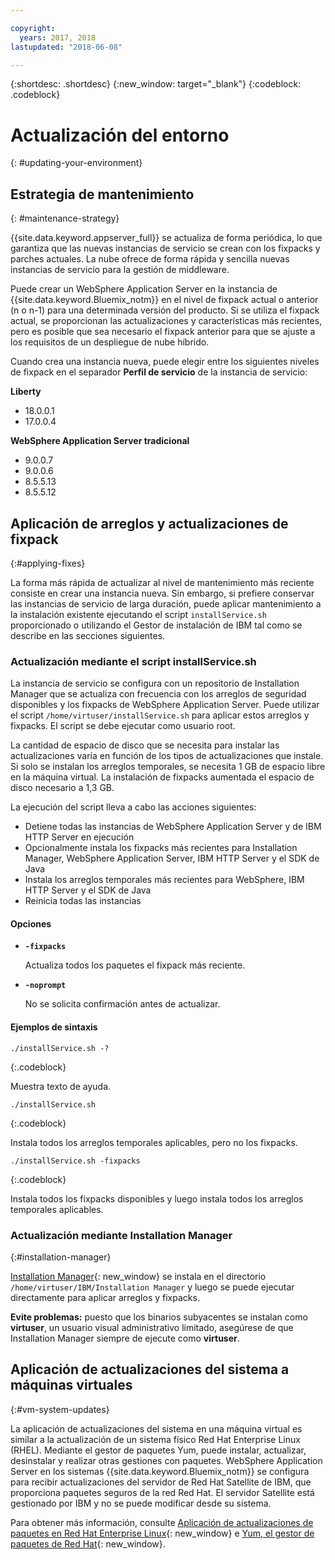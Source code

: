 ```yaml
---

copyright:
  years: 2017, 2018
lastupdated: "2018-06-08"

---
```


{:shortdesc: .shortdesc}
{:new_window: target="_blank"}
{:codeblock: .codeblock}

# Actualización del entorno
{: #updating-your-environment}

## Estrategia de mantenimiento
{: #maintenance-strategy}

{{site.data.keyword.appserver_full}} se actualiza de forma periódica, lo que garantiza que las nuevas instancias de servicio se crean con los fixpacks y parches actuales. La nube ofrece de forma rápida y sencilla nuevas instancias de servicio para la gestión de middleware.

Puede crear un WebSphere Application Server en la instancia de {{site.data.keyword.Bluemix_notm}} en el nivel de fixpack actual o anterior (n o n-1) para una determinada versión del producto. Si se utiliza el fixpack actual, se proporcionan las actualizaciones y características más recientes, pero es posible que sea necesario el fixpack anterior para que se ajuste a los requisitos de un despliegue de nube híbrido.

Cuando crea una instancia nueva, puede elegir entre los siguientes niveles de fixpack en el separador **Perfil de servicio** de la instancia de servicio:

**Liberty**
  * 18.0.0.1
  * 17.0.0.4

**WebSphere Application Server tradicional**
  * 9.0.0.7
  * 9.0.0.6
  * 8.5.5.13
  * 8.5.5.12

## Aplicación de arreglos y actualizaciones de fixpack
{:#applying-fixes}

La forma más rápida de actualizar al nivel de mantenimiento más reciente consiste en crear una instancia nueva. Sin embargo, si prefiere conservar las instancias de servicio de larga duración, puede aplicar mantenimiento a la instalación existente ejecutando el script `installService.sh` proporcionado o utilizando el Gestor de instalación de IBM tal como se describe en las secciones siguientes.

### Actualización mediante el script installService.sh

La instancia de servicio se configura con un repositorio de Installation Manager que se actualiza con frecuencia con los arreglos de seguridad disponibles y los fixpacks de WebSphere Application Server. Puede utilizar el script `/home/virtuser/installService.sh` para aplicar estos arreglos y fixpacks. El script se debe ejecutar como usuario root.

La cantidad de espacio de disco que se necesita para instalar las actualizaciones varía en función de los tipos de actualizaciones que instale. Si solo se instalan los arreglos temporales, se necesita 1 GB de espacio libre en la máquina virtual. La instalación de fixpacks aumentada el espacio de disco necesario a 1,3 GB.

La ejecución del script lleva a cabo las acciones siguientes:

* Detiene todas las instancias de WebSphere Application Server y de IBM HTTP Server en ejecución
* Opcionalmente instala los fixpacks más recientes para Installation Manager, WebSphere Application Server, IBM HTTP Server y el SDK de Java
* Instala los arreglos temporales más recientes para WebSphere, IBM HTTP Server y el SDK de Java
* Reinicia todas las instancias

#### Opciones
* **`-fixpacks`**

    Actualiza todos los paquetes el fixpack más reciente.
* **`-noprompt`**

    No se solicita confirmación antes de actualizar.

#### Ejemplos de sintaxis

```
./installService.sh -?
```
{:.codeblock}

Muestra texto de ayuda.


```
./installService.sh
```
{:.codeblock}

Instala todos los arreglos temporales aplicables, pero no los fixpacks.


```
./installService.sh -fixpacks
```
{:.codeblock}

Instala todos los fixpacks disponibles y luego instala todos los arreglos temporales aplicables.

### Actualización mediante Installation Manager
{:#installation-manager}

[Installation Manager](http://www.ibm.com/support/knowledgecenter/SSDV2W_1.8.3/com.ibm.cic.agent.ui.doc/helpindex_imic.html){: new_window} se instala en el directorio `/home/virtuser/IBM/Installation Manager` y luego se puede ejecutar directamente para aplicar arreglos y fixpacks.

**Evite problemas:** puesto que los binarios subyacentes se instalan como **virtuser**, un usuario visual administrativo limitado, asegúrese de que Installation Manager siempre de ejecute como **virtuser**.

## Aplicación de actualizaciones del sistema a máquinas virtuales
{:#vm-system-updates}

La aplicación de actualizaciones del sistema en una máquina virtual es similar a la actualización de un sistema físico Red Hat Enterprise Linux (RHEL). Mediante el gestor de paquetes Yum, puede instalar, actualizar, desinstalar y realizar otras gestiones con paquetes. WebSphere Application Server en los sistemas {{site.data.keyword.Bluemix_notm}} se configura para recibir actualizaciones del servidor de Red Hat Satellite de IBM, que proporciona paquetes seguros de la red Red Hat. El servidor Satellite está gestionado por IBM y no se puede modificar desde su sistema.

Para obtener más información, consulte [Aplicación de actualizaciones de paquetes en Red Hat Enterprise Linux](https://access.redhat.com/articles/11258#rhel6){: new_window} e [Yum, el gestor de paquetes de Red Hat](https://access.redhat.com/documentation/en-US/Red_Hat_Enterprise_Linux/6/html/Deployment_Guide/ch-yum.html){: new_window}.
